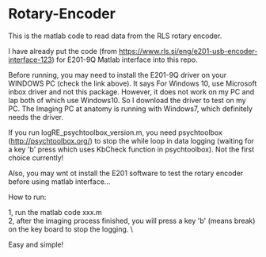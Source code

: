 # Rotary-Encoder
This is the matlab code to read data from the RLS rotary encoder.

I have already put the code (from https://www.rls.si/eng/e201-usb-encoder-interface-123) for E201-9Q Matlab interface into this repo. 

Before running, you may need to install the E201-9Q driver on your WINDOWS PC (check the link above). It says For Windows 10, use Microsoft inbox driver and not this package. However, it does not work on my PC and lap both of which use Windows10. So I download the driver to test on my PC. The Imaging PC at anatomy is running with Windows7, which definitely needs the driver. 

If you run logRE_psychtoolbox_version.m, you need psychtoolbox (http://psychtoolbox.org/) to stop the while loop in data logging (waiting for a key 'b' press which uses KbCheck function in psychtoolbox). Not the first choice currently!

Also, you may wnt ot install the E201 software to test the rotary encoder before using matlab interface...

How to run:

1, run the matlab code xxx.m \
2, after the imaging process finished, you will press a key 'b' (means break) on the key board to stop the logging. \

Easy and simple!

